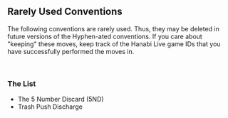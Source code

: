 ## Rarely Used Conventions

The following conventions are rarely used. Thus, they may be deleted in future versions of the Hyphen-ated conventions. If you care about "keeping" these moves, keep track of the Hanabi Live game IDs that you have successfully performed the moves in.

<br />

### The List

* The 5 Number Discard (5ND)
* Trash Push Discharge
